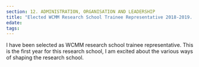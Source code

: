 ```yaml
---
section: 12. ADMINISTRATION, ORGANISATION AND LEADERSHIP
title: "Elected WCMM Research School Trainee Representative 2018-2019. Lund, Sweden"
edate: 
tags:
---
```


I have been selected as WCMM research school trainee representative. This is the first year for this research school, I am excited about the various ways of shaping the research school.

